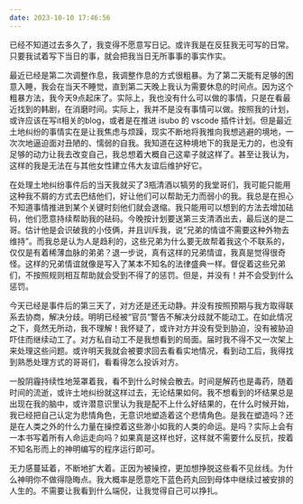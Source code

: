 ```yaml
---
date: 2023-10-10 17:46:56
---
```


已经不知道过去多久了，我变得不愿意写日记。或许我是在反狂我无可写的日常。只要我试着写下当日的事，就会把我当日无所事事的事实作实。

最近已经是第二次调整作息，我调整作息的方式很粗暴。为了第二天能有足够的困意入睡，我会在当天不睡觉，直到第二天晚上我认为需要休息的时间点。因为这个粗暴方法，我今天9点起床了。实际上，我也没有什么可以做的事情，只是在看最近找到的韩剧，在消磨时间。实际上，我并不是没有事情可以做。按照我的计划，或许应该在写it相关的blog，或者是在推进 isubo 的 vscode 插件计划。但是最近土地纠纷的事情实在是让我焦虑与烦躁，现实不断地将我推向我想逃避的境地，一次次地逼迫面对丑陋的、懦弱的自我。我知道在这种境地下的我是无力的，也没有足够的动力让我去改变自己，我总想着大概自己这辈子就这样了。甚至让我认为，这样的我是无法在与其他女性建立伟大友谊后维护好它。

在处理土地纠纷事件后的当天我就买了3瓶清酒以犒劳的我堂哥们，我可能只能用这种我不屑的方式去巴结他们，好让他们可以帮助无力而弱小的我。我总是在担心不知道事情推进到某个关键时刻他们就会退缩。我只能用可以想到的方法去增加砝码，他们愿意持续帮助我的砝码。今晚按计划要送第三支清酒出去，最后送的是二哥。估计他是会识破我的小伎俩，并且训斥我，说“兄弟的情谊不需要这种外物去维持”。而我总是认为人是趋利的，这些兄弟为什么要无故帮着我这个不联系的，仅仅是有着稀薄血脉的弟弟？退一步说，真有这样的兄弟情谊，我真是觉得很奇怪。这样的兄弟情谊就像是写入了某本不知名的法律盛典一样。督促着这些兄弟们，不按照规则相互帮助就会受到不得了的惩罚。但是，并没有！并不会受到什么惩罚。

今天已经是事件后的第三天了，对方还是还无动静。并没有按照预期与我方取得联系去协商，解决分歧。明明已经被“官员”警告不解决分歧就不能动工。在如此情况之下，竟然无所动，我不理解！我怀疑了，或许对方并没有受到胁迫，没有被胁迫吓住而继续动工了。对方私自动工不是我想看到的局面。届时我不得不又一次架上来处理这些问题。或许明天我就会被要求回去看看实地情况，看到动工后，我得找到熟悉处理方式的哥哥们，看看得怎么投诉对方。

一股阴霾持续性地笼罩着我，看不到什么时候会散去。时间是解药也是毒药，随着时间的流逝，或许土地纠纷就这样过去，无论结果如何。我不想看到的坏结果总是出现在我的脑中，或许潜意识里认为我是配不上什么好结果的，在什么时候开始，我已经把自己认定为悲情角色，无意识地塑造着这个悲情角色。是我在塑造吗？还是在人类之外的什么力量在操控着这些渺小如我的人类的命运。是吗？实际上会有一本书写着所有人命运走向吗？如果真是这样也好，这样就不需要什么反抗，按着不知名形而上的神明编写的程序运行即可。

无力感蔓延着，不断地扩大着。正因为被操控，更加想挣脱这些看不见丝线。为什么神明你不做得隐晦点。我大概率是愿意吃下蓝色药丸回到母体中继续过被安排的人生的。不需要让我看到什么端倪，让我觉得自己可以挣扎。